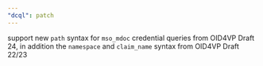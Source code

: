 ```yaml
---
"dcql": patch
---
```


support new `path` syntax for `mso_mdoc` credential queries from OID4VP Draft 24, in addition the `namespace` and `claim_name` syntax from OID4VP Draft 22/23
